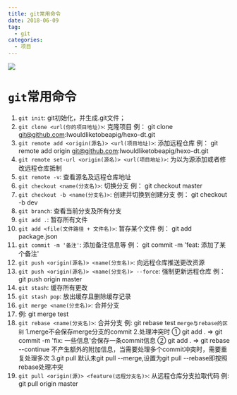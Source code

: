 ```yaml
---
title: git常用命令
date: 2018-06-09
tag: 
  - git
categories:
  - 项目
---
```

![](/imgs/project/git/git.jpg)

# `git`常用命令

1. `git init`: git初始化，并生成.git文件；
2. `git clone <url(你的项目地址)>`: 克隆项目
  例： git clone git@github.com:Iwouldliketobeapig/hexo-dt.git
3. `git remote add <origin(源名)> <url(项目地址)>`: 添加远程仓库
  例： git remote add origin git@github.com:Iwouldliketobeapig/hexo-dt.git
4. `git remote set-url <origin(源名)> <url(项目地址)>`: 为以为源添加或者修改远程仓库抵制
5. `git remote -v`: 查看源名及远程仓库地址
6. `git checkout <name(分支名)>`: 切换分支
  例： git checkout master
7. `git checkout -b <name(分支名)>`: 创建并切换到创建分支
  例： git checkout -b dev
8. `git branch`: 查看当前分支及所有分支
9. `git add .`: 暂存所有文件
10. `git add <file(文件路径 + 文件名)>`: 暂存某个文件
  例： git add package.json
11. `git commit -m '备注'`: 添加备注信息等
  例： git commit -m 'feat: 添加了某个备注'
12. `git push <origin(源名)> <name(分支名)>`: 向远程仓库推送更改资源
13. `git push <origin(源名)> <name(分支名)> --force`: 强制更新远程仓库
  例： git push origin master
14. `git stash`: 缓存所有更改
15. `git stash pop`: 放出缓存且删除缓存记录
16. `git merge <name(分支名)>`: 合并分支
17. 例: git merge test
18. `git rebase <name(分支名)>`: 合并分支
例: git rebase test
`merge与rebase的区别`
  1.merge不会保存merge分支的commit
  2.处理冲突时
    ① git add . => git commit -m 'fix: 一些信息'会保存一条commit信息
    ② git add . => git rebase --continue 不产生额外的附加信息，当需要处理多个commit冲突时，需要重复处理多次
  3.git pull 默认未git pull --merge,设置为git pull --rebase即按照rebase处理冲突
19. `git pull <origin(源)> <feature(远程分支名)>`: 从远程仓库分支拉取代码
  例: git pull origin master
